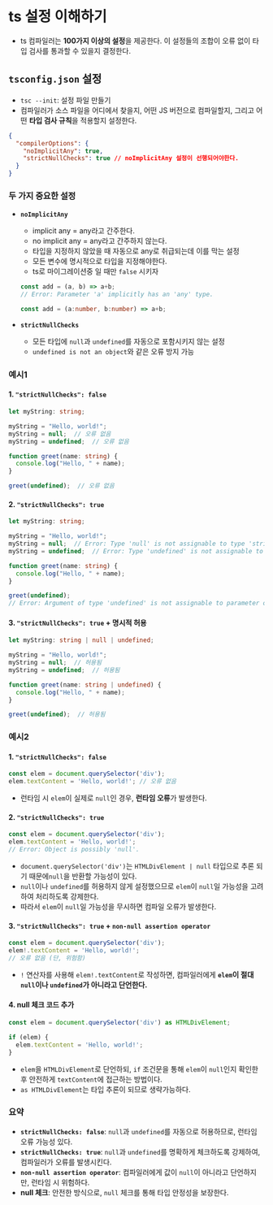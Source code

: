 # ts 설정 이해하기

- ts 컴파일러는 **100가지 이상의 설정**을 제공한다. 이 설정들의 조합이 오류 없이 타입 검사를 통과할 수 있을지 결정한다.

## `tsconfig.json` 설정

- `tsc --init`: 설정 파일 만들기
- 컴파일러가 소스 파일을 어디에서 찾을지, 어떤 JS 버전으로 컴파일할지, 그리고 어떤 **타입 검사 규칙**을 적용할지 설정한다.

```json
{
  "compilerOptions": {
    "noImplicitAny": true,
    "strictNullChecks": true // noImplicitAny 설정이 선행되어야한다.
  }
}
```

### 두 가지 중요한 설정

- **`noImplicitAny`**
  - implicit any = any라고 간주한다.
  - no implicit any = any라고 간주하지 않는다.
  - 타입을 지정하지 않았을 때 자동으로 any로 취급되는데 이를 막는 설정
  - 모든 변수에 명시적으로 타입을 지정해야한다.
  - ts로 마이그레이션중 일 때만 `false` 시키자
  ```ts
  const add = (a, b) => a+b; 
  // Error: Parameter 'a' implicitly has an 'any' type.

  const add = (a:number, b:number) => a+b;
  ```

- **`strictNullChecks`**
  - 모든 타입에 `null`과 `undefined`를 자동으로 포함시키지 않는 설정
  - `undefined is not an object`와 같은 오류 방지 가능

### 예시1

#### 1. `"strictNullChecks": false`

```typescript
let myString: string;

myString = "Hello, world!";
myString = null;  // 오류 없음
myString = undefined;  // 오류 없음

function greet(name: string) {
  console.log("Hello, " + name);
}

greet(undefined);  // 오류 없음
```

#### 2. `"strictNullChecks": true`

```typescript
let myString: string;

myString = "Hello, world!";
myString = null;  // Error: Type 'null' is not assignable to type 'string'.
myString = undefined;  // Error: Type 'undefined' is not assignable to type 'string'.

function greet(name: string) {
  console.log("Hello, " + name);
}

greet(undefined);
// Error: Argument of type 'undefined' is not assignable to parameter of type 'string'.
```

#### 3. `"strictNullChecks": true` + 명시적 허용

```typescript
let myString: string | null | undefined;

myString = "Hello, world!";
myString = null;  // 허용됨
myString = undefined;  // 허용됨

function greet(name: string | undefined) {
  console.log("Hello, " + name);
}

greet(undefined);  // 허용됨
```

### 예시2

#### 1. `"strictNullChecks": false`

```typescript
const elem = document.querySelector('div');
elem.textContent = 'Hello, world!'; // 오류 없음
```

- 런타임 시 `elem`이 실제로 `null`인 경우,  **런타임 오류**가 발생한다.

#### 2. `"strictNullChecks": true`

```typescript
const elem = document.querySelector('div');
elem.textContent = 'Hello, world!';
// Error: Object is possibly 'null'.
```

- `document.querySelector('div')`는 `HTMLDivElement | null` 타입으로 추론 되기 때문에`null`을 반환할 가능성이 있다.
- `null`이나 `undefined`를 허용하지 않게 설정했으므로 `elem`이 `null`일 가능성을 고려하여 처리하도록 강제한다.
- 따라서 `elem`이 `null`일 가능성을 무시하면 컴파일 오류가 발생한다.

#### 3. `"strictNullChecks": true` + `non-null assertion operator`

```ts
const elem = document.querySelector('div');
elem!.textContent = 'Hello, world!'; 
// 오류 없음 (단, 위험함)
```

- `!` 연산자를 사용해 `elem!.textContent`로 작성하면, 컴파일러에게 **`elem`이 절대 `null`이나 `undefined`가 아니라고 단언한다.**

#### 4. null 체크 코드 추가

```ts
const elem = document.querySelector('div') as HTMLDivElement;

if (elem) {
  elem.textContent = 'Hello, world!';
}
```

- `elem`을 `HTMLDivElement`로 단언하되, `if` 조건문을 통해 `elem`이 `null`인지 확인한 후 안전하게 `textContent`에 접근하는 방법이다.
- `as HTMLDivElement`는 타입 추론이 되므로 생략가능하다.

### 요약

- **`strictNullChecks: false`**: `null`과 `undefined`를 자동으로 허용하므로, 런타임 오류 가능성 있다.
- **`strictNullChecks: true`**: `null`과 `undefined`를 명확하게 체크하도록 강제하여, 컴파일러가 오류를 발생시킨다.
- **`non-null assertion operator`**: 컴파일러에게 값이 `null`이 아니라고 단언하지만, 런타임 시 위험하다.
- **null 체크**: 안전한 방식으로, `null` 체크를 통해 타입 안정성을 보장한다.

